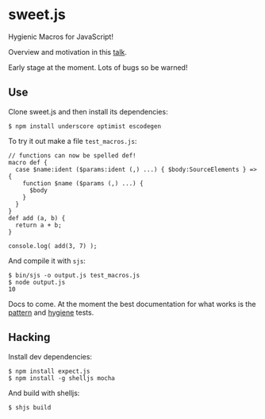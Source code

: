 sweet.js
========

Hygienic Macros for JavaScript! 

Overview and motivation in this [talk](https://air.mozilla.org/sweetjs/).

Early stage at the moment. Lots of bugs so be warned!

## Use

Clone sweet.js and then install its dependencies:

    $ npm install underscore optimist escodegen

To try it out make a file `test_macros.js`:

    // functions can now be spelled def!
    macro def {
      case $name:ident ($params:ident (,) ...) { $body:SourceElements } => {
        function $name ($params (,) ...) {
          $body
        }
      }
    }
    def add (a, b) {
      return a + b;
    }

    console.log( add(3, 7) );

And compile it with `sjs`:
  
    $ bin/sjs -o output.js test_macros.js
    $ node output.js
    10

Docs to come. At the moment the best documentation for what works is the [pattern](https://github.com/mozilla/sweet.js/blob/master/test/test_macro_patterns.js) and [hygiene](https://github.com/mozilla/sweet.js/blob/master/test/test_macro_hygine.js) tests.


## Hacking

Install dev dependencies:

    $ npm install expect.js
    $ npm install -g shelljs mocha

And build with shelljs:

    $ shjs build
